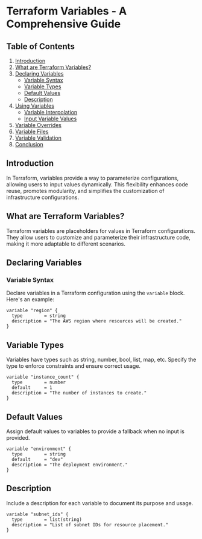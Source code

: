 # Terraform Variables - A Comprehensive Guide

## Table of Contents

1. [Introduction](#introduction)
2. [What are Terraform Variables?](#what-are-terraform-variables)
3. [Declaring Variables](#declaring-variables)
    - [Variable Syntax](#variable-syntax)
    - [Variable Types](#variable-types)
    - [Default Values](#default-values)
    - [Description](#description)
4. [Using Variables](#using-variables)
    - [Variable Interpolation](#variable-interpolation)
    - [Input Variable Values](#input-variable-values)
5. [Variable Overrides](#variable-overrides)
6. [Variable Files](#variable-files)
7. [Variable Validation](#variable-validation)
8. [Conclusion](#conclusion)

## Introduction

In Terraform, variables provide a way to parameterize configurations, allowing users to input values dynamically. This flexibility enhances code reuse, promotes modularity, and simplifies the customization of infrastructure configurations.

## What are Terraform Variables?

Terraform variables are placeholders for values in Terraform configurations. They allow users to customize and parameterize their infrastructure code, making it more adaptable to different scenarios.

## Declaring Variables

### Variable Syntax

Declare variables in a Terraform configuration using the `variable` block. Here's an example:

```hcl
variable "region" {
  type        = string
  description = "The AWS region where resources will be created."
}
```

## Variable Types

Variables have types such as string, number, bool, list, map, etc. Specify the type to enforce constraints and ensure correct usage.

```hcl
variable "instance_count" {
  type        = number
  default     = 1
  description = "The number of instances to create."
}
```

## Default Values

Assign default values to variables to provide a fallback when no input is provided.

```hcl
variable "environment" {
  type        = string
  default     = "dev"
  description = "The deployment environment."
}
```

## Description
Include a description for each variable to document its purpose and usage.

```hcl
variable "subnet_ids" {
  type        = list(string)
  description = "List of subnet IDs for resource placement."
}
```
































